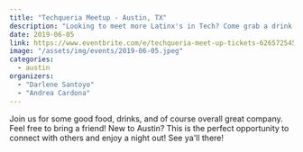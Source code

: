 ```yaml
---
title: "Techqueria Meetup - Austin, TX"
description: "Looking to meet more Latinx's in Tech? Come grab a drink and connect with other Latinx's in Austin!"
date: 2019-06-05
link: https://www.eventbrite.com/e/techqueria-meet-up-tickets-62657254535/
image: "/assets/img/events/2019-06-05.jpeg"
categories:
  - austin
organizers:
  - "Darlene Santoyo"
  - "Andrea Cardona"
---
```


Join us for some good food, drinks, and of course overall great company. Feel free to bring a friend! New to Austin? This is the perfect opportunity to connect with others and enjoy a night out! See ya'll there!